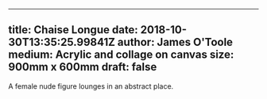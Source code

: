 
---
title: Chaise Longue
date: 2018-10-30T13:35:25.99841Z
author: James O'Toole
medium: Acrylic and collage on canvas
size: 900mm x 600mm
draft: false
---

A female nude figure lounges in an abstract place.
